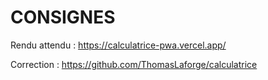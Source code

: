 # CONSIGNES

Rendu attendu :
https://calculatrice-pwa.vercel.app/

Correction :
https://github.com/ThomasLaforge/calculatrice
